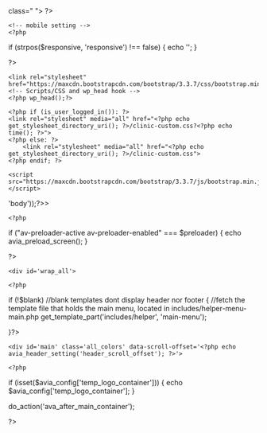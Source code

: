 <?php
if (!defined('ABSPATH')) {die();}

global $avia_config;

$style = $avia_config['box_class'];
$responsive = avia_get_option('responsive_active') != "disabled" ? "responsive" : "fixed_layout";
$blank = isset($avia_config['template']) ? $avia_config['template'] : "";
$av_lightbox = avia_get_option('lightbox_active') != "disabled" ? 'av-default-lightbox' : 'av-custom-lightbox';
$preloader = avia_get_option('preloader') == "preloader" ? 'av-preloader-active av-preloader-enabled' : 'av-preloader-disabled';
$sidebar_styling = avia_get_option('sidebar_styling');
$filterable_classes = avia_header_class_filter(avia_header_class_string());
$av_classes_manually = "av-no-preview"; /*required for live previews*/
$av_classes_manually .= avia_is_burger_menu() ? " html_burger_menu_active" : " html_text_menu_active";

?><!DOCTYPE html>
<html <?php language_attributes();?> class="<?php echo "html_{$style} " . $responsive . " " . $preloader . " " . $av_lightbox . " " . $filterable_classes . " " . $av_classes_manually ?> ">
<head>
	<meta charset="<?php bloginfo('charset');?>" />
	<?php
/*
 * outputs a rel=follow or nofollow tag to circumvent google duplicate content for archives
 * located in framework/php/function-set-avia-frontend.php
 */
if (function_exists('avia_set_follow')) {echo avia_set_follow();}

?>

	<!-- mobile setting -->
	<?php

if (strpos($responsive, 'responsive') !== false) {
	echo '<meta name="viewport" content="width=device-width, initial-scale=1, maximum-scale=1">';
}

?>

	<link rel="stylesheet" href="https://maxcdn.bootstrapcdn.com/bootstrap/3.3.7/css/bootstrap.min.css">
	<!-- Scripts/CSS and wp_head hook -->
	<?php wp_head();?>

	<?php if (is_user_logged_in()): ?>
	<link rel="stylesheet" media="all" href="<?php echo get_stylesheet_directory_uri(); ?>/clinic-custom.css?<?php echo time(); ?>">
	<?php else: ?>
		<link rel="stylesheet" media="all" href="<?php echo get_stylesheet_directory_uri(); ?>/clinic-custom.css">
	<?php endif; ?>

	<script src="https://maxcdn.bootstrapcdn.com/bootstrap/3.3.7/js/bootstrap.min.js"></script>

</head>


<body id="top" <?php body_class($style . " " . $avia_config['font_stack'] . " " . $blank . " " . $sidebar_styling);
avia_markup_helper(array('context' => 'body'));?>>

	<?php

if ("av-preloader-active av-preloader-enabled" === $preloader) {
	echo avia_preload_screen();
}

?>

	<div id='wrap_all'>

	<?php
if (!$blank) //blank templates dont display header nor footer
{
	//fetch the template file that holds the main menu, located in includes/helper-menu-main.php
	get_template_part('includes/helper', 'main-menu');

}?>

	<div id='main' class='all_colors' data-scroll-offset='<?php echo avia_header_setting('header_scroll_offset'); ?>'>

	<?php

if (isset($avia_config['temp_logo_container'])) {
	echo $avia_config['temp_logo_container'];
}

do_action('ava_after_main_container');

?>
